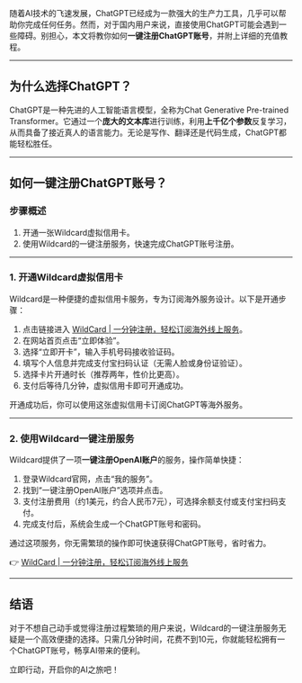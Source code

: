 随着AI技术的飞速发展，ChatGPT已经成为一款强大的生产力工具，几乎可以帮助你完成任何任务。然而，对于国内用户来说，直接使用ChatGPT可能会遇到一些障碍。别担心，本文将教你如何**一键注册ChatGPT账号**，并附上详细的充值教程。

---

## 为什么选择ChatGPT？

ChatGPT是一种先进的人工智能语言模型，全称为Chat Generative Pre-trained Transformer。它通过一个**庞大的文本库**进行训练，利用**上千亿个参数**反复学习，从而具备了接近真人的语言能力。无论是写作、翻译还是代码生成，ChatGPT都能轻松胜任。

---

## 如何一键注册ChatGPT账号？

### 步骤概述

1. 开通一张Wildcard虚拟信用卡。
2. 使用Wildcard的一键注册服务，快速完成ChatGPT账号注册。

---

### 1. 开通Wildcard虚拟信用卡

Wildcard是一种便捷的虚拟信用卡服务，专为订阅海外服务设计。以下是开通步骤：

1. 点击链接进入 [WildCard | 一分钟注册，轻松订阅海外线上服务](https://bit.ly/bewildcard)。
2. 在网站首页点击“立即体验”。
3. 选择“立即开卡”，输入手机号码接收验证码。
4. 填写个人信息并完成支付宝扫码认证（无需人脸或身份证验证）。
5. 选择卡片开通时长（推荐两年，性价比更高）。
6. 支付后等待几分钟，虚拟信用卡即可开通成功。

开通成功后，你可以使用这张虚拟信用卡订阅ChatGPT等海外服务。

---

### 2. 使用Wildcard一键注册服务

Wildcard提供了一项**一键注册OpenAI账户**的服务，操作简单快捷：

1. 登录Wildcard官网，点击“我的服务”。
2. 找到“一键注册OpenAI账户”选项并点击。
3. 支付注册费用（约1美元，约合人民币7元），可选择余额支付或支付宝扫码支付。
4. 完成支付后，系统会生成一个ChatGPT账号和密码。

通过这项服务，你无需繁琐的操作即可快速获得ChatGPT账号，省时省力。

👉 [WildCard | 一分钟注册，轻松订阅海外线上服务](https://bit.ly/bewildcard)

---

## 结语

对于不想自己动手或觉得注册过程繁琐的用户来说，Wildcard的一键注册服务无疑是一个高效便捷的选择。只需几分钟时间，花费不到10元，你就能轻松拥有一个ChatGPT账号，畅享AI带来的便利。

立即行动，开启你的AI之旅吧！